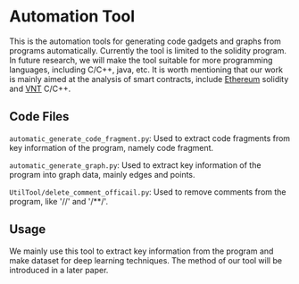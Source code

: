 # Automation Tool

This is the automation tools for generating code gadgets and graphs from programs automatically.
Currently the tool is limited to the solidity program. In future research, we will make the tool suitable for more programming languages, including C/C++, java, etc.
It is worth mentioning that our work is mainly aimed at the analysis of smart contracts, include [Ethereum](https://etherscan.io/) solidity and [VNT](http://www.vntchain.io/) C/C++.

## Code Files

`automatic_generate_code_fragment.py`: Used to extract code fragments from key information of the program, namely code fragment.

`automatic_generate_graph.py`: Used to extract key information of the program into graph data, mainly edges and points.

`UtilTool/delete_comment_officail.py`: Used to remove comments from the program, like '//' and '/**/'.

## Usage

We mainly use this tool to extract key information from the program and make dataset for deep learning techniques. 
The method of our tool will be introduced in a later paper.